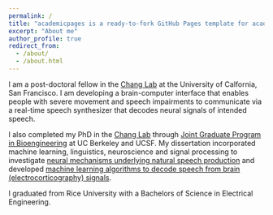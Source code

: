 ```yaml
---
permalink: /
title: "academicpages is a ready-to-fork GitHub Pages template for academic personal websites"
excerpt: "About me"
author_profile: true
redirect_from: 
  - /about/
  - /about.html
---
```


I am a post-doctoral fellow in the [Chang Lab](http://changlab.ucsf.edu/) at the University of Calfornia, San Francisco. I am developing a brain-computer interface that enables people with severe movement and speech impairments to communicate via a real-time speech synthesizer that decodes neural signals of intended speech.

I also completed my PhD in the [Chang Lab](http://changlab.ucsf.edu/) through [Joint Graduate Program in Bioengineering](http://bioegrad.berkley.edu) at UC Berkeley and UCSF. My dissertation incorporated machine learning, linguistics, neuroscience and signal
                            processing to investigate [neural mechanisms underlying natural speech production](https://www.ucsf.edu/news/2018/05/410606/study-reveals-brain-activity-patterns-underlying-fluent-speech) and developed [machine
                                learning algorithms to decode speech from brain
                                (electrocorticography)
                                signals](https://www.ucsf.edu/news/2019/04/414296/synthetic-speech-generated-brain-recordings).
                                
I graduated from Rice University with a Bachelors of Science in Electrical Engineering.
